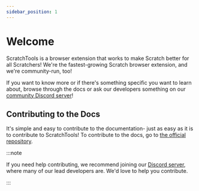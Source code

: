 ```yaml
---
sidebar_position: 1
---
```


# Welcome
ScratchTools is a browser extension that works to make Scratch better for all Scratchers! We're the fastest-growing Scratch browser extension, and we're community-run, too!

If you want to know more or if there's something specific you want to learn about, browse through the docs or ask our developers something on our [community Discord server](https://scratchtools.app/discord)!

## Contributing to the Docs
It's simple and easy to contribute to the documentation- just as easy as it is to contribute to ScratchTools! To contribute to the docs, go to [the official repository](https://github.com/stforscratch/docs).

:::note

If you need help contributing, we recommend joining our [Discord server](https://discord.gg/rwAs5jDrTQ), where many of our lead developers are. We'd love to help you contribute.

:::
